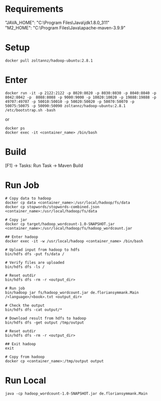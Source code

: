 # Requirements
"JAVA_HOME": "C:\\Program Files\\Java\\jdk1.8.0_311"  
"M2_HOME": "C:\\Program Files\\Java\\apache-maven-3.9.9"  

# Setup
`docker pull zoltannz/hadoop-ubuntu:2.8.1`  

# Enter
```
docker run -it -p 2122:2122 -p 8020:8020 -p 8030:8030 -p 8040:8040 -p 8042:8042 -p  8088:8088 -p 9000:9000 -p 10020:10020 -p 19888:19888 -p 49707:49707 -p 50010:50010 -p 50020:50020 -p 50070:50070 -p 50075:50075 -p 50090:50090 zoltannz/hadoop-ubuntu:2.8.1 /etc/bootstrap.sh -bash
```  

or  

```
docker ps
docker exec -it <container_name> /bin/bash
```

# Build
[F1] -> Tasks: Run Task -> Maven Build

# Run Job
```
# Copy data to hadoop
docker cp data <container_name>:/usr/local/hadoop/fs/data
docker cp stopwords/stopwords-combined.json <container_name>:/usr/local/hadoop/fs/data

# Copy jar
docker cp target/hadoop_wordcount-1.0-SNAPSHOT.jar <container_name>:/usr/local/hadoop/fs/hadoop_wordcount.jar

## Enter hadoop
docker exec -it -w /usr/local/hadoop <container_name> /bin/bash

# Upload input from hadoop to hdfs
bin/hdfs dfs -put fs/data /

# Verify files are uploaded
bin/hdfs dfs -ls /

# Reset outdir
bin/hdfs dfs -rm -r <output_dir>

# Run job
bin/hadoop jar fs/hadoop_wordcount.jar de.floriansymmank.Main /<language>/<book>.txt <output_dir>

# Check the output
bin/hdfs dfs -cat output/*

# Download result from hdfs to hadoop
bin/hdfs dfs -get output /tmp/output

# Reset outdir
bin/hdfs dfs -rm -r <output_dir>

## Exit hadoop
exit

# Copy from hadoop
docker cp <container_name>:/tmp/output output
```

# Run Local
`java -cp hadoop_wordcount-1.0-SNAPSHOT.jar de.floriansymmank.Main`